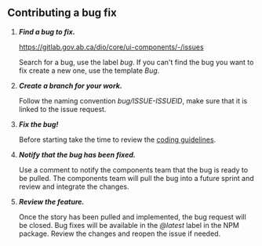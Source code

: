 ## Contributing a bug fix

1. ___Find a bug to fix.___  

    https://gitlab.gov.ab.ca/dio/core/ui-components/-/issues  
      
    Search for a bug, use the label _bug_.  If you can't find the bug you want to fix create a new one, use the template _Bug_.  

2. ___Create a branch for your work.___
  
    Follow the naming convention _bug/ISSUE-ISSUEID_, make sure that it is linked to the issue request.

3. ___Fix the bug!___  

    Before starting take the time to review the [coding guidelines](coding_standards.md).

4. ___Notify that the bug has been fixed.___  

    Use a comment to notify the components team that the bug is ready to be pulled.  The components team will pull the bug into a future sprint and review and integrate the changes.    

5. ___Review the feature.___  

    Once the story has been pulled and implemented, the bug request will be closed.  Bug fixes will be available in the _@latest_ label in the NPM package.  Review the changes and reopen the issue if needed.  
